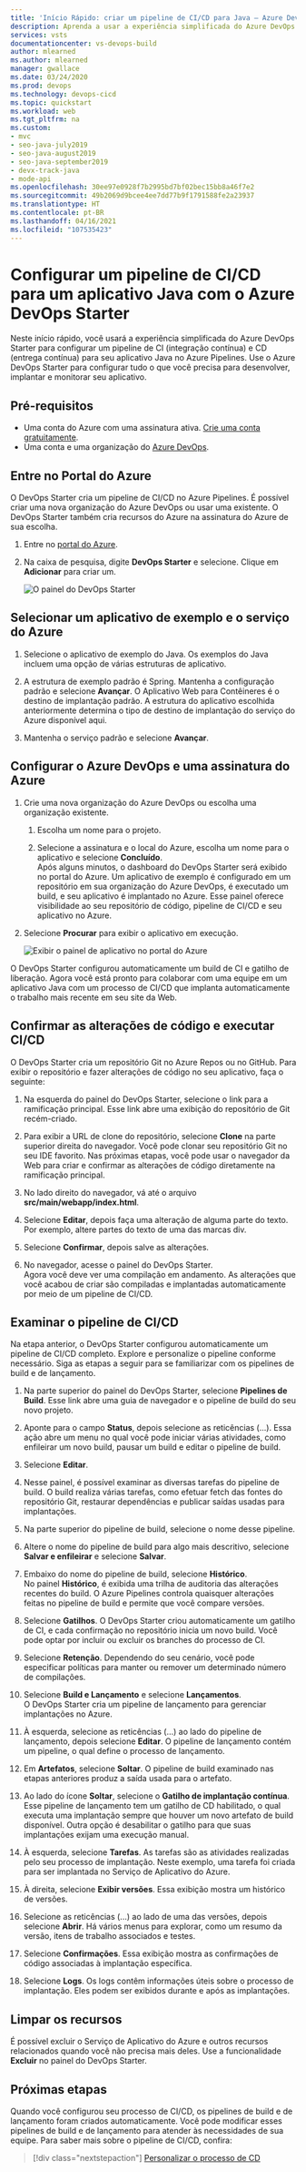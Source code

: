 ```yaml
---
title: 'Início Rápido: criar um pipeline de CI/CD para Java – Azure DevOps Starter'
description: Aprenda a usar a experiência simplificada do Azure DevOps Starter para configurar um pipeline de CI (integração contínua) e CD (entrega contínua) para seu aplicativo Java no Azure Pipelines.
services: vsts
documentationcenter: vs-devops-build
author: mlearned
ms.author: mlearned
manager: gwallace
ms.date: 03/24/2020
ms.prod: devops
ms.technology: devops-cicd
ms.topic: quickstart
ms.workload: web
ms.tgt_pltfrm: na
ms.custom:
- mvc
- seo-java-july2019
- seo-java-august2019
- seo-java-september2019
- devx-track-java
- mode-api
ms.openlocfilehash: 30ee97e0928f7b2995bd7bf02bec15bb8a46f7e2
ms.sourcegitcommit: 49b2069d9bcee4ee7dd77b9f1791588fe2a23937
ms.translationtype: HT
ms.contentlocale: pt-BR
ms.lasthandoff: 04/16/2021
ms.locfileid: "107535423"
---
```

# <a name="set-up-a-cicd-pipeline-for-a-java-app-with-azure-devops-starter"></a>Configurar um pipeline de CI/CD para um aplicativo Java com o Azure DevOps Starter

Neste início rápido, você usará a experiência simplificada do Azure DevOps Starter para configurar um pipeline de CI (integração contínua) e CD (entrega contínua) para seu aplicativo Java no Azure Pipelines. Use o Azure DevOps Starter para configurar tudo o que você precisa para desenvolver, implantar e monitorar seu aplicativo. 

## <a name="prerequisites"></a>Pré-requisitos

- Uma conta do Azure com uma assinatura ativa. [Crie uma conta gratuitamente](https://azure.microsoft.com/free/?ref=microsoft.com&utm_source=microsoft.com&utm_medium=docs&utm_campaign=visualstudio). 
- Uma conta e uma organização do [Azure DevOps](https://azure.microsoft.com/services/devops/).

## <a name="sign-in-to-the-azure-portal"></a>Entre no Portal do Azure

O DevOps Starter cria um pipeline de CI/CD no Azure Pipelines. É possível criar uma nova organização do Azure DevOps ou usar uma existente. O DevOps Starter também cria recursos do Azure na assinatura do Azure de sua escolha.

1. Entre no [portal do Azure](https://portal.azure.com).

1. Na caixa de pesquisa, digite **DevOps Starter** e selecione. Clique em **Adicionar** para criar um.

    ![O painel do DevOps Starter](_img/azure-devops-starter-aks/search-devops-starter.png)

## <a name="select-a-sample-application-and-azure-service"></a>Selecionar um aplicativo de exemplo e o serviço do Azure

1. Selecione o aplicativo de exemplo do Java. Os exemplos do Java incluem uma opção de várias estruturas de aplicativo.

1. A estrutura de exemplo padrão é Spring. Mantenha a configuração padrão e selecione **Avançar**.  O Aplicativo Web para Contêineres é o destino de implantação padrão. A estrutura do aplicativo escolhida anteriormente determina o tipo de destino de implantação do serviço do Azure disponível aqui. 

2. Mantenha o serviço padrão e selecione **Avançar**.
 
## <a name="configure-azure-devops-and-an-azure-subscription"></a>Configurar o Azure DevOps e uma assinatura do Azure 

1. Crie uma nova organização do Azure DevOps ou escolha uma organização existente. 
   
   1. Escolha um nome para o projeto. 
   
   1. Selecione a assinatura e o local do Azure, escolha um nome para o aplicativo e selecione **Concluído**.  
   Após alguns minutos, o dashboard do DevOps Starter será exibido no portal do Azure. Um aplicativo de exemplo é configurado em um repositório em sua organização do Azure DevOps, é executado um build, e seu aplicativo é implantado no Azure. Esse painel oferece visibilidade ao seu repositório de código, pipeline de CI/CD e seu aplicativo no Azure.
   
2. Selecione **Procurar** para exibir o aplicativo em execução.
   
   ![Exibir o painel de aplicativo no portal do Azure](_img/azure-devops-project-java/azure-devops-application-dashboard.png) 

O DevOps Starter configurou automaticamente um build de CI e gatilho de liberação.  Agora você está pronto para colaborar com uma equipe em um aplicativo Java com um processo de CI/CD que implanta automaticamente o trabalho mais recente em seu site da Web.

## <a name="commit-code-changes-and-execute-cicd"></a>Confirmar as alterações de código e executar CI/CD

O DevOps Starter cria um repositório Git no Azure Repos ou no GitHub. Para exibir o repositório e fazer alterações de código no seu aplicativo, faça o seguinte:

1. Na esquerda do painel do DevOps Starter, selecione o link para a ramificação principal. Esse link abre uma exibição do repositório de Git recém-criado.

1. Para exibir a URL de clone do repositório, selecione **Clone** na parte superior direita do navegador. Você pode clonar seu repositório Git no seu IDE favorito. Nas próximas etapas, você pode usar o navegador da Web para criar e confirmar as alterações de código diretamente na ramificação principal.

1. No lado direito do navegador, vá até o arquivo **src/main/webapp/index.html**.

1. Selecione **Editar**, depois faça uma alteração de alguma parte do texto.
    Por exemplo, altere partes do texto de uma das marcas div.

1. Selecione **Confirmar**, depois salve as alterações.

1. No navegador, acesse o painel do DevOps Starter.   
Agora você deve ver uma compilação em andamento. As alterações que você acabou de criar são compiladas e implantadas automaticamente por meio de um pipeline de CI/CD.

## <a name="examine-the-cicd-pipeline"></a>Examinar o pipeline de CI/CD

 Na etapa anterior, o DevOps Starter configurou automaticamente um pipeline de CI/CD completo. Explore e personalize o pipeline conforme necessário. Siga as etapas a seguir para se familiarizar com os pipelines de build e de lançamento.

1. Na parte superior do painel do DevOps Starter, selecione **Pipelines de Build**. Esse link abre uma guia de navegador e o pipeline de build do seu novo projeto.

1. Aponte para o campo **Status**, depois selecione as reticências (...). Essa ação abre um menu no qual você pode iniciar várias atividades, como enfileirar um novo build, pausar um build e editar o pipeline de build.

1. Selecione **Editar**.

1. Nesse painel, é possível examinar as diversas tarefas do pipeline de build. O build realiza várias tarefas, como efetuar fetch das fontes do repositório Git, restaurar dependências e publicar saídas usadas para implantações.

1. Na parte superior do pipeline de build, selecione o nome desse pipeline.

1. Altere o nome do pipeline de build para algo mais descritivo, selecione **Salvar e enfileirar** e selecione **Salvar**.

1. Embaixo do nome do pipeline de build, selecione **Histórico**.   
No painel **Histórico**, é exibida uma trilha de auditoria das alterações recentes do build.  O Azure Pipelines controla quaisquer alterações feitas no pipeline de build e permite que você compare versões.

1. Selecione **Gatilhos**.  O DevOps Starter criou automaticamente um gatilho de CI, e cada confirmação no repositório inicia um novo build.  Você pode optar por incluir ou excluir os branches do processo de CI.

1. Selecione **Retenção**. Dependendo do seu cenário, você pode especificar políticas para manter ou remover um determinado número de compilações.

1. Selecione **Build e Lançamento** e selecione **Lançamentos**.  
 O DevOps Starter cria um pipeline de lançamento para gerenciar         implantações no Azure.

1. À esquerda, selecione as reticências (...) ao lado do pipeline de lançamento, depois selecione **Editar**. O pipeline de lançamento contém um pipeline, o qual define o processo de lançamento.  
    
12. Em **Artefatos**, selecione **Soltar**. O pipeline de build examinado nas etapas anteriores produz a saída usada para o artefato. 

1. Ao lado do ícone **Soltar**, selecione o **Gatilho de implantação contínua**. Esse pipeline de lançamento tem um gatilho de CD habilitado, o qual executa uma implantação sempre que houver um novo artefato de build disponível. Outra opção é desabilitar o gatilho para que suas implantações exijam uma execução manual. 

1. À esquerda, selecione **Tarefas**. As tarefas são as atividades realizadas pelo seu processo de implantação. Neste exemplo, uma tarefa foi criada para ser implantada no Serviço de Aplicativo do Azure.

1. À direita, selecione **Exibir versões**. Essa exibição mostra um histórico de versões.

1. Selecione as reticências (...) ao lado de uma das versões, depois selecione **Abrir**. Há vários menus para explorar, como um resumo da versão, itens de trabalho associados e testes.

1. Selecione **Confirmações**. Essa exibição mostra as confirmações de código associadas à implantação específica. 

1. Selecione **Logs**. Os logs contêm informações úteis sobre o processo de implantação. Eles podem ser exibidos durante e após as implantações.

## <a name="clean-up-resources"></a>Limpar os recursos

É possível excluir o Serviço de Aplicativo do Azure e outros recursos relacionados quando você não precisa mais deles. Use a funcionalidade **Excluir** no painel do DevOps Starter.

## <a name="next-steps"></a>Próximas etapas

Quando você configurou seu processo de CI/CD, os pipelines de build e de lançamento foram criados automaticamente. Você pode modificar esses pipelines de build e de lançamento para atender às necessidades de sua equipe. Para saber mais sobre o pipeline de CI/CD, confira:

> [!div class="nextstepaction"]
> [Personalizar o processo de CD](/azure/devops/pipelines/release/define-multistage-release-process)
